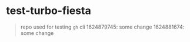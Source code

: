 # test-turbo-fiesta

> repo used for testing `gh` cli
1624879745: some change
1624881674: some change
